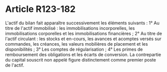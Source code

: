# Article R123-182

L'actif du bilan fait apparaître successivement les éléments suivants :   1° Au titre de l'actif immobilisé : les immobilisations incorporelles, les immobilisations corporelles et les immobilisations financières ;   2° Au titre de l'actif circulant : les stocks et en-cours, les avances et acomptes versés sur commandes, les créances, les valeurs mobilières de placement et les disponibilités ;   3° Les comptes de régularisation ;   4° Les primes de remboursement des obligations et les écarts de conversion.   La contrepartie du capital souscrit non appelé figure distinctement comme premier poste de l'actif.